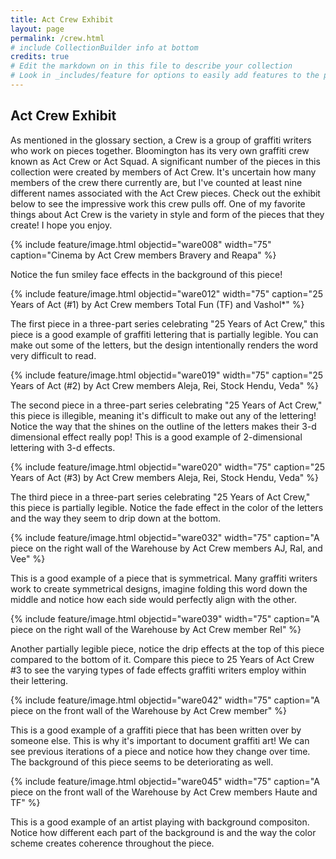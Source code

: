 ```yaml
---
title: Act Crew Exhibit 
layout: page 
permalink: /crew.html
# include CollectionBuilder info at bottom
credits: true
# Edit the markdown on in this file to describe your collection
# Look in _includes/feature for options to easily add features to the page
---
```


## Act Crew Exhibit 

As mentioned in the glossary section, a Crew is a group of graffiti writers who work on pieces together. Bloomington has its very own graffiti crew known as Act Crew or Act Squad. A significant number of the pieces in this collection were created by members of Act Crew. It's uncertain how many members of the crew there currently are, but I've counted at least nine different names associated with the Act Crew pieces. Check out the exhibit below to see the impressive work this crew pulls off. One of my favorite things about Act Crew is the variety in style and form of the pieces that they create! I hope you enjoy. 

{% include feature/image.html objectid="ware008" width="75" caption="Cinema by Act Crew members Bravery and Reapa" %}
   
   Notice the fun smiley face effects in the background of this piece!

 {% include feature/image.html objectid="ware012" width="75" caption="25 Years of Act (#1) by Act Crew members Total Fun (TF) and Vashol*" %}

   The first piece in a three-part series celebrating "25 Years of Act Crew," this piece is a good example of graffiti lettering that is partially legible. You can make out some of the letters, but the design intentionally renders the word very difficult to read. 

{% include feature/image.html objectid="ware019" width="75" caption="25 Years of Act (#2) by Act Crew members Aleja, Rei, Stock Hendu, Veda" %} 

   The second piece in a three-part series celebrating "25 Years of Act Crew," this piece is illegible, meaning it's difficult to make out any of the lettering! Notice the way that the shines on the outline of the letters makes their 3-d dimensional effect really pop! This is a good example of 2-dimensional lettering with 3-d effects. 

 {% include feature/image.html objectid="ware020" width="75" caption="25 Years of Act (#3) by Act Crew members Aleja, Rei, Stock Hendu, Veda" %} 

   The third piece in a three-part series celebrating "25 Years of Act Crew," this piece is partially legible. Notice the fade effect in the color of the letters and the way they seem to drip down at the bottom. 

 {% include feature/image.html objectid="ware032" width="75" caption="A piece on the right wall of the Warehouse by Act Crew members AJ, Ral, and Vee" %}
 
   This is a good example of a piece that is symmetrical. Many graffiti writers work to create symmetrical designs, imagine folding this word down the middle and notice how each side would perfectly align with the other. 

 {% include feature/image.html objectid="ware039" width="75" caption="A piece on the right wall of the Warehouse by Act Crew member Rel" %}
 
   Another partially legible piece, notice the drip effects at the top of this piece compared to the bottom of it. Compare this piece to 25 Years of Act Crew #3 to see the varying types of fade effects graffiti writers employ within their lettering. 
   
{% include feature/image.html objectid="ware042" width="75" caption="A piece on the front wall of the Warehouse by Act Crew member" %}

   This is a good example of a graffiti piece that has been written over by someone else. This is why it's important to document graffiti art! We can see previous iterations of a piece and notice how they change over time. The background of this piece seems to be deteriorating as well. 

{% include feature/image.html objectid="ware045" width="75" caption="A piece on the front wall of the Warehouse by Act Crew members Haute and TF" %}

   This is a good example of an artist playing with background compositon. Notice how different each part of the background is and the way the color scheme creates coherence throughout the piece. 
